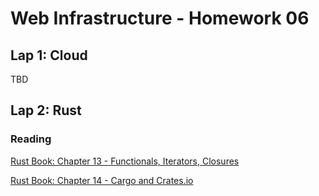 # Web Infrastructure - Homework 06

## Lap 1: Cloud

TBD

## Lap 2: Rust

### Reading

[Rust Book: Chapter 13 - Functionals, Iterators, Closures](https://rust-book.cs.brown.edu/ch13-00-functional-features.html)

[Rust Book: Chapter 14 - Cargo and Crates.io](https://rust-book.cs.brown.edu/ch14-00-more-about-cargo.html)